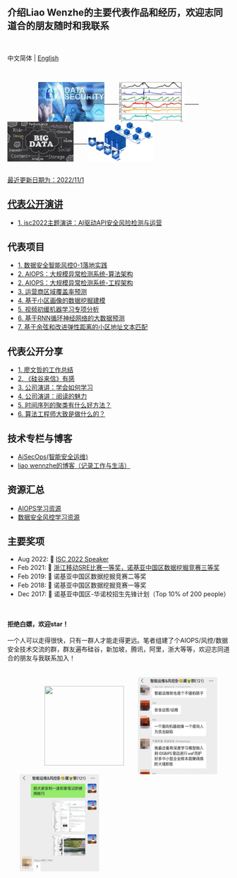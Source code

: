 
## 介绍Liao Wenzhe的主要代表作品和经历，欢迎志同道合的朋友随时和我联系

<br>

 中文简体 | [English](README_en.md)<br>
 
<br>

&emsp;&emsp;&emsp;&emsp;&emsp;<a href="https://zhuanlan.zhihu.com/p/548450688"><img width="150" height="90" align=center src="https://github.com/LiaoWenzhe/LiaoWenzhe/blob/main/images/dataSecurity.jfif"/>
&emsp;&emsp;<a href="https://zhuanlan.zhihu.com/p/466955597"><img width="150" height="90" align=center src="https://github.com/LiaoWenzhe/LiaoWenzhe/blob/main/images/38a009b5c01af6f88e1210a6b4a469d.png"/>
&emsp;&emsp;<a href="https://blog.csdn.net/liao_wenzhe/category_11205437.html?spm=1001.2014.3001.5482"><img width="150" height="90" align=center src="https://github.com/LiaoWenzhe/LiaoWenzhe/blob/main/images/BigData-1.jpg"/>
&emsp;&emsp;<a href="https://blog.csdn.net/liao_wenzhe/category_11991754.html"><img width="150" height="90" align=center src="https://github.com/LiaoWenzhe/LiaoWenzhe/blob/main/images/14291549-90dfa4b60e721577.gif"/>

<br>
最近更新日期为：2022/11/1


## 代表公开演讲
- [1. isc2022主题演讲：AI驱动API安全风险检测与运营](https://zhuanlan.zhihu.com/p/548450688)

## 代表项目
- [1. 数据安全智能风控0-1落地实践](https://mp.weixin.qq.com/s/Ce8iXvAuNf2n3OFZSmFi1Q)
- [2. AIOPS：大规模异常检测系统-算法架构](https://zhuanlan.zhihu.com/p/466955597)
- [2. AIOPS：大规模异常检测系统-工程架构](https://zhuanlan.zhihu.com/p/511095084)
- [3. 运营商区域覆盖率预测](https://zhuanlan.zhihu.com/p/494103464)
- [4. 基于小区画像的数据挖掘建模](https://zhuanlan.zhihu.com/p/494105801)
- [5. 视频初缓机器学习专项分析](https://zhuanlan.zhihu.com/p/494106978)
- [6. 基于RNN循环神经网络的大数据预测](https://zhuanlan.zhihu.com/p/494108267)
- [7. 基于余弦和改进弹性距离的小区地址文本匹配](https://zhuanlan.zhihu.com/p/494110582)

## 代表公开分享
- [1. 廖文哲的工作总结](https://zhuanlan.zhihu.com/p/463458646)
- [2. 《硅谷来信》有感](https://zhuanlan.zhihu.com/p/463458879)
- [3. 公司演讲：学会如何学习](https://zhuanlan.zhihu.com/p/473166623)
- [4. 公司演讲：阅读的魅力](https://zhuanlan.zhihu.com/p/473181002)
- [5. 时间序列的聚类有什么好方法？](https://www.zhihu.com/question/50656303/answer/2442538806)
- [6. 算法工程师大致是做什么的？](https://www.zhihu.com/question/68126029/answer/2424624581)


## 技术专栏与博客
- [AiSecOps(智能安全运维)](https://www.zhihu.com/column/c_1471819989803700224)
- [liao wennzhe的博客（记录工作与生活）](https://blog.csdn.net/Liao_Wenzhe?spm=1000.2115.3001.5343)

## 资源汇总
- [AIOPS学习资源](https://github.com/LiaoWenzhe/Aiops-Learning-Resources)
- [数据安全风控学习资源](https://github.com/LiaoWenzhe/dataRisk-detection-resources)

## 主要奖项
- Aug 2022: 🎉 [ISC 2022 Speaker](https://zhuanlan.zhihu.com/p/548450688)
- Feb 2021: 🎉 [浙江移动SRE比赛一等奖，诺基亚中国区数据挖掘竞赛三等奖](https://mp.weixin.qq.com/s/rNfTsBwkObugx2lmubY6Zw)
- Feb 2019: 🎉 诺基亚中国区数据挖掘竞赛二等奖
- Feb 2018: 🎉 诺基亚中国区数据挖掘竞赛一等奖
- Dec 2017: 🎉 诺基亚中国区-华诺校招生先锋计划（Top 10% of 200 people）
 
 
 
<br><br>
**拒绝白嫖，欢迎star！**<br><br>
一个人可以走得很快，只有一群人才能走得更远。笔者组建了个AIOPS/风控/数据安全技术交流的群，群友遍布硅谷，新加坡，腾讯，阿里，浙大等等，欢迎志同道合的朋友与我联系加入！ <br> <br><br>
&emsp;&emsp;&emsp;&emsp;&emsp;&emsp;<img width="180" height="180" align=center src="https://user-images.githubusercontent.com/45705519/147529773-5474a194-b323-4f34-b5c9-a46442afa68f.png"/> 
&emsp;&emsp;<img width="180" height="220" align=center src="https://github.com/LiaoWenzhe/LiaoWenzhe/blob/main/images/chat1.jpg"/>
&emsp;&emsp;<img width="180" height="220" align=center src="https://github.com/LiaoWenzhe/LiaoWenzhe/blob/main/images/chat2.jpg"/>






